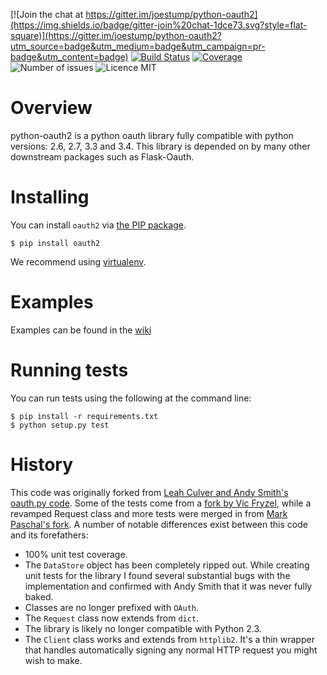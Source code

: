 [![Join the chat at https://gitter.im/joestump/python-oauth2](https://img.shields.io/badge/gitter-join%20chat-1dce73.svg?style=flat-square)](https://gitter.im/joestump/python-oauth2?utm_source=badge&utm_medium=badge&utm_campaign=pr-badge&utm_content=badge) [![Build Status](http://img.shields.io/travis-ci/joestump/python-oauth2.png?branch=master&style=flat-square)](https://travis-ci.org/joestump/python-oauth2) [![Coverage](https://img.shields.io/codecov/c/github/joestump/python-oauth2.svg?style=flat-square)](https://codecov.io/gh/joestump/python-oauth2) ![Number of issues](https://img.shields.io/github/issues/joestump/python-oauth2.svg?style=flat-square) ![Licence MIT](https://img.shields.io/badge/license-MIT-blue.svg?style=flat-square)

# Overview
python-oauth2 is a python oauth library fully compatible with python versions: 2.6, 2.7, 3.3 and 3.4. This library is depended on by many other downstream packages such as Flask-Oauth.

# Installing

You can install `oauth2` via [the PIP package](https://pypi.python.org/pypi/oauth2). 

    $ pip install oauth2
    
We recommend using [virtualenv](https://virtualenv.pypa.io/en/latest/).

# Examples

Examples can be found in the [wiki](https://github.com/joestump/python-oauth2/wiki)

# Running tests
You can run tests using the following at the command line:

    $ pip install -r requirements.txt
    $ python setup.py test


# History

This code was originally forked from [Leah Culver and Andy Smith's oauth.py code](http://github.com/leah/python-oauth/). Some of the tests come from a [fork by Vic Fryzel](http://github.com/shellsage/python-oauth), while a revamped Request class and more tests were merged in from [Mark Paschal's fork](http://github.com/markpasc/python-oauth). A number of notable differences exist between this code and its forefathers:

* 100% unit test coverage.
* The <code>DataStore</code> object has been completely ripped out. While creating unit tests for the library I found several substantial bugs with the implementation and confirmed with Andy Smith that it was never fully baked.
* Classes are no longer prefixed with <code>OAuth</code>.
* The <code>Request</code> class now extends from <code>dict</code>.
* The library is likely no longer compatible with Python 2.3.
* The <code>Client</code> class works and extends from <code>httplib2</code>. It's a thin wrapper that handles automatically signing any normal HTTP request you might wish to make.
